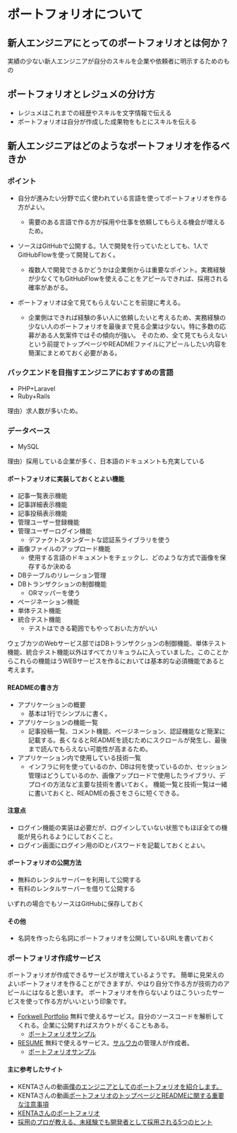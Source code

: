 # ポートフォリオについて

## 新人エンジニアにとってのポートフォリオとは何か？

実績の少ない新人エンジニアが自分のスキルを企業や依頼者に明示するためのもの

## ポートフォリオとレジュメの分け方

- レジュメはこれまでの経歴やスキルを文字情報で伝える
- ポートフォリオは自分が作成した成果物をもとにスキルを伝える

## 新人エンジニアはどのようなポートフォリオを作るべきか

### ポイント

- 自分が進みたい分野で広く使われている言語を使ってポートフォリオを作る方がよい。
  - 需要のある言語で作る方が採用や仕事を依頼してもらえる機会が増えるため。
- ソースはGitHubで公開する。1人で開発を行っていたとしても、1人でGitHubFlowを使って開発しておく。
  - 複数人で開発できるかどうかは企業側からは重要なポイント。実務経験が少なくてもGitHubFlowを使えることをアピールできれば、採用される確率があがる。

- ポートフォリオは全て見てもらえないことを前提に考える。
  - 企業側はできれば経験の多い人に依頼したいと考えるため、実務経験の少ない人のポートフォリオを最後まで見る企業は少ない。特に多数の応募がある人気案件ではその傾向が強い。
そのため、全て見てもらえないという前提でトップページやREADMEファイルにアピールしたい内容を簡潔にまとめておく必要がある。

### バックエンドを目指すエンジニアにおすすめの言語

- PHP+Laravel
- Ruby+Rails
 
理由）求人数が多いため。

### データベース

- MySQL

理由）採用している企業が多く、日本語のドキュメントも充実している

#### ポートフォリオに実装しておくとよい機能

- 記事一覧表示機能
- 記事詳細表示機能
- 記事投稿表示機能
- 管理ユーザー登録機能
- 管理ユーザーログイン機能
    - デファクトスタンダートな認証系ライブラリを使う
- 画像ファイルのアップロード機能
    - 使用する言語のドキュメントをチェックし、どのような方式で画像を保存するか決める
- DBテーブルのリレーション管理
- DBトランザクションの制御機能
    - ORマッパーを使う
- ページネーション機能
- 単体テスト機能
- 統合テスト機能
    - テストはできる範囲でもやっておいた方がいい

ウェブカツのWebサービス部ではDBトランザクションの制御機能、単体テスト機能、統合テスト機能以外はすべてカリキュラムに入っていました。このことからこれらの機能はうWEBサービスを作るにおいては基本的な必須機能であると考えます。

#### READMEの書き方

- アプリケーションの概要
  - 基本は1行でシンプルに書く。
- アプリケーションの機能一覧
  - 記事投稿一覧、コメント機能、ページネーション、認証機能など簡潔に記載する。長くなるとREADMEを読むためにスクロールが発生し、最後まで読んでもらえない可能性が高まるため。
- アプリケーション内で使用している技術一覧
  - インフラに何を使っているのか、DBは何を使っているのか、セッション管理はどうしているのか、画像アップロードで使用したライブラリ、デプロイの方法など主要な技術を書いておく。
機能一覧と技術一覧は一緒に書いておくと、READMEの長さをさらに短くできる。

 
#### 注意点

- ログイン機能の実装は必要だが、ログインしていない状態でもほぼ全ての機能が見られるようにしておくこと。
- ログイン画面にログイン用のIDとパスワードを記載しておくとよい。

#### ポートフォリオの公開方法

- 無料のレンタルサーバーを利用して公開する
- 有料のレンタルサーバーを借りて公開する

いずれの場合でもソースはGitHubに保存しておく

#### その他

- 名詞を作ったら名詞にポートフォリオを公開しているURLを書いておく

### ポートフォリオ作成サービス

ポートフォリオが作成できるサービスが増えているようです。
簡単に見栄えのよいポートフォリオを作ることができますが、やはり自分で作る方が技術力のアピールにはなると思います。
ポートフォリオを作らないよりはこういったサービスを使って作る方がいいという印象です。

- [Forkwell Portfolio](https://portfolio.forkwell.com/)
無料で使えるサービス。自分のソースコードを解析してくれる。企業に公開すればスカウトがくることもある。
  - [ポートフォリオサンプル](https://portfolio.forkwell.com/@yachibit)
- [RESUME](https://www.resume.id/)
無料で使えるサービス。[サルワカ](https://saruwakakun.com/)の管理人が作成者。
  - [ポートフォリオサンプル](https://www.resume.id/catnose99) 


#### 主に参考したサイト

- KENTAさんの動画[僕のエンジニアとしてのポートフォリオを紹介します。](https://youtu.be/0JLJHVFYsoI)
- KENTAさんの動画[ポートフォリオのトップページとREADMEに関する重要な注意事項](https://youtu.be/vpldv8TZQtY)
- [KENTAさんのポートフォリオ](https://github.com/kenta-aktsk/media_sample)
- [採用のプロが教える、未経験でも開発者として採用される5つのヒント](https://www.webprofessional.jp/land-development-job-without-experience/)
